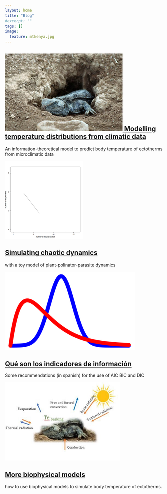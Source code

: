 ```yaml
---
layout: home
title: "Blog"
#excerpt: ""
tags: []
image:
  feature: mtkenya.jpg
---
```

<div class="titles">

<div class="tile">
  <h2 class="post-title"> <a href="https://www.amnat.org/an/newpapers/MayRubalcaba.html"> 
  <img src="/images/posts/lizard.jpg" height="250px"/>
  Modelling temperature distributions from climatic data </a></h2>
  <p class="post-excerpt"> An information-theoretical model to predict body temperature of ectotherms from microclimatic data </p>
</div><!-- /.tile -->

<div class="tile">
  <img src="/images/posts/attractor.gif" height="250px"/>
  <h2 class="post-title"><a href="{{site.baseurl}}posts/"> Simulating chaotic dynamics </a></h2>
  <p class="post-excerpt"> with a toy model of plant-polinator-parasite dynamics </p>
</div><!-- /.tile -->

<div class="tile">
  <img src="/images/posts/Bayes_icon.svg" height="250px"/>
  <h2 class="post-title"><a href="{{site.baseurl}}posts/"> Qué son los indicadores de información </a></h2>
  <p class="post-excerpt">Some recommendations (in spanish) for the use of AIC BIC and DIC </p>
</div><!-- /.tile -->

<div class="tile">
  <img src="/images/posts/bodytemp.jpg" height="250px"/>
  <h2 class="post-title"><a href="{{site.baseurl}}posts/"> More biophysical models </a></h2>
  <p class="post-excerpt"> how to use biophysical models to simulate body temperature of ectotherms. </p>
</div><!-- /.tile -->

